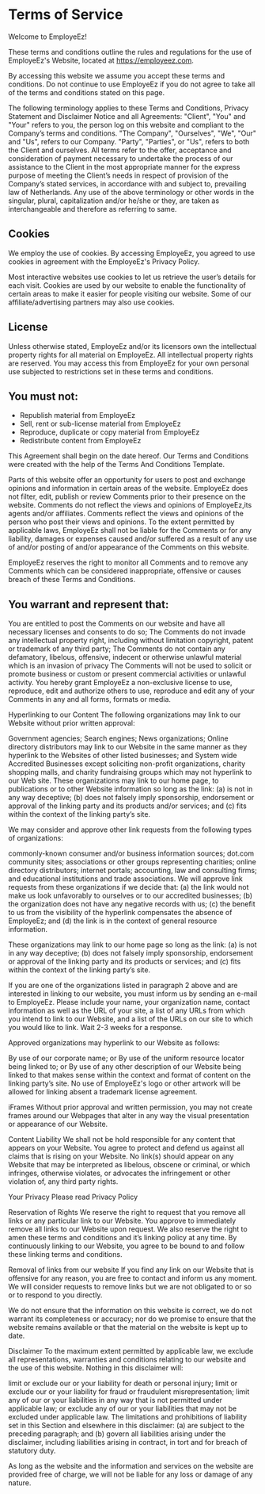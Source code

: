 # Terms of Service

Welcome to EmployeEz!

These terms and conditions outline the rules and regulations for the use of EmployeEz's Website, located at https://employeez.com.

By accessing this website we assume you accept these terms and conditions. Do not continue to use EmployeEz if you do not agree to take all of the terms and conditions stated on this page.

The following terminology applies to these Terms and Conditions, Privacy Statement and Disclaimer Notice and all Agreements: "Client", "You" and "Your" refers to you, the person log on this website and compliant to the Company’s terms and conditions. "The Company", "Ourselves", "We", "Our" and "Us", refers to our Company. "Party", "Parties", or "Us", refers to both the Client and ourselves. All terms refer to the offer, acceptance and consideration of payment necessary to undertake the process of our assistance to the Client in the most appropriate manner for the express purpose of meeting the Client’s needs in respect of provision of the Company’s stated services, in accordance with and subject to, prevailing law of Netherlands. Any use of the above terminology or other words in the singular, plural, capitalization and/or he/she or they, are taken as interchangeable and therefore as referring to same.

## Cookies
We employ the use of cookies. By accessing EmployeEz, you agreed to use cookies in agreement with the EmployeEz's Privacy Policy.

Most interactive websites use cookies to let us retrieve the user’s details for each visit. Cookies are used by our website to enable the functionality of certain areas to make it easier for people visiting our website. Some of our affiliate/advertising partners may also use cookies.

## License
Unless otherwise stated, EmployeEz and/or its licensors own the intellectual property rights for all material on EmployeEz. All intellectual property rights are reserved. You may access this from EmployeEz for your own personal use subjected to restrictions set in these terms and conditions.

## You must not:

- Republish material from EmployeEz
- Sell, rent or sub-license material from EmployeEz
- Reproduce, duplicate or copy material from EmployeEz
- Redistribute content from EmployeEz

This Agreement shall begin on the date hereof. Our Terms and Conditions were created with the help of the Terms And Conditions Template.

Parts of this website offer an opportunity for users to post and exchange opinions and information in certain areas of the website. EmployeEz does not filter, edit, publish or review Comments prior to their presence on the website. Comments do not reflect the views and opinions of EmployeEz,its agents and/or affiliates. Comments reflect the views and opinions of the person who post their views and opinions. To the extent permitted by applicable laws, EmployeEz shall not be liable for the Comments or for any liability, damages or expenses caused and/or suffered as a result of any use of and/or posting of and/or appearance of the Comments on this website.

EmployeEz reserves the right to monitor all Comments and to remove any Comments which can be considered inappropriate, offensive or causes breach of these Terms and Conditions.

## You warrant and represent that:

You are entitled to post the Comments on our website and have all necessary licenses and consents to do so;
The Comments do not invade any intellectual property right, including without limitation copyright, patent or trademark of any third party;
The Comments do not contain any defamatory, libelous, offensive, indecent or otherwise unlawful material which is an invasion of privacy
The Comments will not be used to solicit or promote business or custom or present commercial activities or unlawful activity.
You hereby grant EmployeEz a non-exclusive license to use, reproduce, edit and authorize others to use, reproduce and edit any of your Comments in any and all forms, formats or media.

Hyperlinking to our Content
The following organizations may link to our Website without prior written approval:

Government agencies;
Search engines;
News organizations;
Online directory distributors may link to our Website in the same manner as they hyperlink to the Websites of other listed businesses; and
System wide Accredited Businesses except soliciting non-profit organizations, charity shopping malls, and charity fundraising groups which may not hyperlink to our Web site.
These organizations may link to our home page, to publications or to other Website information so long as the link: (a) is not in any way deceptive; (b) does not falsely imply sponsorship, endorsement or approval of the linking party and its products and/or services; and (c) fits within the context of the linking party’s site.

We may consider and approve other link requests from the following types of organizations:

commonly-known consumer and/or business information sources;
dot.com community sites;
associations or other groups representing charities;
online directory distributors;
internet portals;
accounting, law and consulting firms; and
educational institutions and trade associations.
We will approve link requests from these organizations if we decide that: (a) the link would not make us look unfavorably to ourselves or to our accredited businesses; (b) the organization does not have any negative records with us; (c) the benefit to us from the visibility of the hyperlink compensates the absence of EmployeEz; and (d) the link is in the context of general resource information.

These organizations may link to our home page so long as the link: (a) is not in any way deceptive; (b) does not falsely imply sponsorship, endorsement or approval of the linking party and its products or services; and (c) fits within the context of the linking party’s site.

If you are one of the organizations listed in paragraph 2 above and are interested in linking to our website, you must inform us by sending an e-mail to EmployeEz. Please include your name, your organization name, contact information as well as the URL of your site, a list of any URLs from which you intend to link to our Website, and a list of the URLs on our site to which you would like to link. Wait 2-3 weeks for a response.

Approved organizations may hyperlink to our Website as follows:

By use of our corporate name; or
By use of the uniform resource locator being linked to; or
By use of any other description of our Website being linked to that makes sense within the context and format of content on the linking party’s site.
No use of EmployeEz's logo or other artwork will be allowed for linking absent a trademark license agreement.

iFrames
Without prior approval and written permission, you may not create frames around our Webpages that alter in any way the visual presentation or appearance of our Website.

Content Liability
We shall not be hold responsible for any content that appears on your Website. You agree to protect and defend us against all claims that is rising on your Website. No link(s) should appear on any Website that may be interpreted as libelous, obscene or criminal, or which infringes, otherwise violates, or advocates the infringement or other violation of, any third party rights.

Your Privacy
Please read Privacy Policy

Reservation of Rights
We reserve the right to request that you remove all links or any particular link to our Website. You approve to immediately remove all links to our Website upon request. We also reserve the right to amen these terms and conditions and it’s linking policy at any time. By continuously linking to our Website, you agree to be bound to and follow these linking terms and conditions.

Removal of links from our website
If you find any link on our Website that is offensive for any reason, you are free to contact and inform us any moment. We will consider requests to remove links but we are not obligated to or so or to respond to you directly.

We do not ensure that the information on this website is correct, we do not warrant its completeness or accuracy; nor do we promise to ensure that the website remains available or that the material on the website is kept up to date.

Disclaimer
To the maximum extent permitted by applicable law, we exclude all representations, warranties and conditions relating to our website and the use of this website. Nothing in this disclaimer will:

limit or exclude our or your liability for death or personal injury;
limit or exclude our or your liability for fraud or fraudulent misrepresentation;
limit any of our or your liabilities in any way that is not permitted under applicable law; or
exclude any of our or your liabilities that may not be excluded under applicable law.
The limitations and prohibitions of liability set in this Section and elsewhere in this disclaimer: (a) are subject to the preceding paragraph; and (b) govern all liabilities arising under the disclaimer, including liabilities arising in contract, in tort and for breach of statutory duty.

As long as the website and the information and services on the website are provided free of charge, we will not be liable for any loss or damage of any nature.
